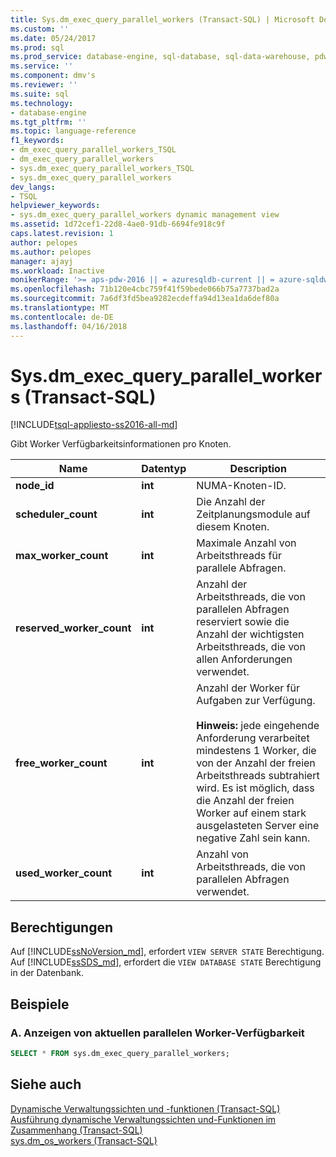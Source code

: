 ```yaml
---
title: Sys.dm_exec_query_parallel_workers (Transact-SQL) | Microsoft Docs
ms.custom: ''
ms.date: 05/24/2017
ms.prod: sql
ms.prod_service: database-engine, sql-database, sql-data-warehouse, pdw
ms.service: ''
ms.component: dmv's
ms.reviewer: ''
ms.suite: sql
ms.technology:
- database-engine
ms.tgt_pltfrm: ''
ms.topic: language-reference
f1_keywords:
- dm_exec_query_parallel_workers_TSQL
- dm_exec_query_parallel_workers
- sys.dm_exec_query_parallel_workers_TSQL
- sys.dm_exec_query_parallel_workers
dev_langs:
- TSQL
helpviewer_keywords:
- sys.dm_exec_query_parallel_workers dynamic management view
ms.assetid: 1d72cef1-22d8-4ae0-91db-6694fe918c9f
caps.latest.revision: 1
author: pelopes
ms.author: pelopes
manager: ajayj
ms.workload: Inactive
monikerRange: '>= aps-pdw-2016 || = azuresqldb-current || = azure-sqldw-latest || >= sql-server-2016 || = sqlallproducts-allversions'
ms.openlocfilehash: 71b120e4cbc759f41f59bede066b75a7737bad2a
ms.sourcegitcommit: 7a6df3fd5bea9282ecdeffa94d13ea1da6def80a
ms.translationtype: MT
ms.contentlocale: de-DE
ms.lasthandoff: 04/16/2018
---
```

# <a name="sysdmexecqueryparallelworkers-transact-sql"></a>Sys.dm_exec_query_parallel_workers (Transact-SQL)
[!INCLUDE[tsql-appliesto-ss2016-all-md](../../includes/tsql-appliesto-ss2016-all-md.md)]

  Gibt Worker Verfügbarkeitsinformationen pro Knoten.  
  
|Name|Datentyp|Description|  
|----------|---------------|-----------------|  
|**node_id**|**int**|NUMA-Knoten-ID.|  
|**scheduler_count**|**int**|Die Anzahl der Zeitplanungsmodule auf diesem Knoten.|  
|**max_worker_count**|**int**|Maximale Anzahl von Arbeitsthreads für parallele Abfragen.|  
|**reserved_worker_count**|**int**|Anzahl der Arbeitsthreads, die von parallelen Abfragen reserviert sowie die Anzahl der wichtigsten Arbeitsthreads, die von allen Anforderungen verwendet.| 
|**free_worker_count**|**int**|Anzahl der Worker für Aufgaben zur Verfügung.<br /><br />**Hinweis:** jede eingehende Anforderung verarbeitet mindestens 1 Worker, die von der Anzahl der freien Arbeitsthreads subtrahiert wird.  Es ist möglich, dass die Anzahl der freien Worker auf einem stark ausgelasteten Server eine negative Zahl sein kann.| 
|**used_worker_count**|**int**|Anzahl von Arbeitsthreads, die von parallelen Abfragen verwendet.|  
  
## <a name="permissions"></a>Berechtigungen  

Auf [!INCLUDE[ssNoVersion_md](../../includes/ssnoversion-md.md)], erfordert `VIEW SERVER STATE` Berechtigung.   
Auf [!INCLUDE[ssSDS_md](../../includes/sssds-md.md)], erfordert die `VIEW DATABASE STATE` Berechtigung in der Datenbank.   
 
## <a name="examples"></a>Beispiele  
  
### <a name="a-viewing-current-parallel-worker-availability"></a>A. Anzeigen von aktuellen parallelen Worker-Verfügbarkeit  

```sql 
SELECT * FROM sys.dm_exec_query_parallel_workers;  
```  
  
## <a name="see-also"></a>Siehe auch  
 [Dynamische Verwaltungssichten und -funktionen &#40;Transact-SQL&#41;](~/relational-databases/system-dynamic-management-views/system-dynamic-management-views.md)   
 [Ausführung dynamische Verwaltungssichten und-Funktionen im Zusammenhang &#40;Transact-SQL&#41;](../../relational-databases/system-dynamic-management-views/execution-related-dynamic-management-views-and-functions-transact-sql.md)   
 [sys.dm_os_workers &#40;Transact-SQL&#41;](../../relational-databases/system-dynamic-management-views/sys-dm-os-workers-transact-sql.md)
